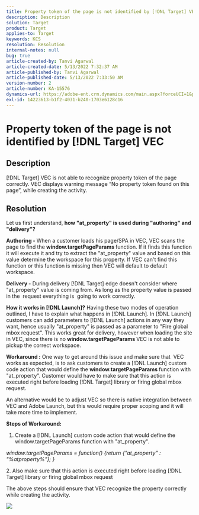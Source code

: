 ```yaml
---
title: Property token of the page is not identified by [!DNL Target] VEC
description: Description
solution: Target
product: Target
applies-to: Target
keywords: KCS
resolution: Resolution
internal-notes: null
bug: true
article-created-by: Tanvi Agarwal
article-created-date: 5/13/2022 7:32:37 AM
article-published-by: Tanvi Agarwal
article-published-date: 5/13/2022 7:33:50 AM
version-number: 2
article-number: KA-15576
dynamics-url: https://adobe-ent.crm.dynamics.com/main.aspx?forceUCI=1&pagetype=entityrecord&etn=knowledgearticle&id=391ddcdb-8ed2-ec11-a7b5-00224809c27a
exl-id: 14223613-b1f2-4031-b240-1703e6128c16
---
```

# Property token of the page is not identified by [!DNL Target] VEC

## Description


[!DNL Target] VEC is not able to recognize property token of the page correctly. VEC displays warning message “No property token found on this page”, while creating the activity.


## Resolution


Let us first understand, <b>how "at_property" is used during "authoring" and "delivery"?</b>

<b>Authoring - </b>
When a customer loads his page/SPA in VEC, VEC scans the page to find the <b>window.targetPageParams </b>function. If it finds this function it will execute it and try to extract the "at_property" value and based on this value determine the workspace for this property. If VEC can't find this function or this function is missing then VEC will default to default workspace.

<b>Delivery -</b>
During delivery [!DNL Target] edge doesn't consider where "at_property" value is coming from. As long as the property value is passed in the  request everything is  going to work correctly.


<b>How it works in [!DNL Launch]?</b>
Having these two modes of operation outlined, I have to explain what happens in [!DNL Launch]. In [!DNL Launch] customers can add parameters to [!DNL Launch] actions in any way they want, hence usually "at_property" is passed as a parameter to "Fire global mbox request". This works great for delivery, however when loading the site in VEC, since there is no <b>window.targetPageParams </b>VEC is not able to pickup the correct workspace.

<b>Workaround :</b>
One way to get around this issue and make sure that  VEC works as expected, is to ask customers to create a [!DNL Launch] custom code action that would define the <b>window.targetPageParams </b>function with "at_property". Customer would have to make sure that this action is executed right before loading [!DNL Target] library or firing global mbox request.

An alternative would be to adjust VEC so there is native integration between VEC and Adobe Launch, but this would require proper scoping and it will take more time to implement.



<b>Steps of Workaround:</b>

1. Create a [!DNL Launch] custom code action that would define the window.targetPageParams function with "at_property".

*window.targetPageParams = function() {return {"at_property" : "%atproperty%"}; }*

&#x200B;2. Also make sure that this action is executed right before loading [!DNL Target] library or firing global mbox request



The above steps should ensure that VEC recognize the property correctly while creating the activity.

![](http://omniture.custhelp.com/ci/inlineImage/get/3018176/a5a902ecd7ac849bb5bf0fa7e22e14e7)
